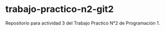 # trabajo-practico-n2-git2
 Repositorio para actividad 3 del Trabajo Practico N°2 de Programación 1. 
